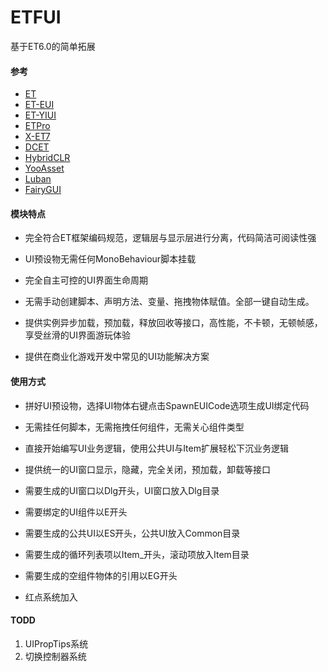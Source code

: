 # ETFUI
基于ET6.0的简单拓展

#### 参考
- [ET](https://github.com/egametang/ET)
- [ET-EUI](https://github.com/zzjfengqing/ET-EUI)
- [ET-YIUI](https://github.com/LiShengYang-yiyi/YIUI/tree/YIUI-ET7.2)
- [ETPro](https://github.com/526077247/ETPro)
- [X-ET7](https://github.com/IcePower/X-ET7)
- [DCET](https://github.com/DukeChiang/DCET)
- [HybridCLR](https://github.com/focus-creative-games/hybridclr)
- [YooAsset](https://github.com/tuyoogame/YooAsset)
- [Luban](https://github.com/focus-creative-games/luban)
- [FairyGUI](https://www.fairygui.com/)

#### 模块特点
 - 完全符合ET框架编码规范，逻辑层与显示层进行分离，代码简洁可阅读性强
 
 - UI预设物无需任何MonoBehaviour脚本挂载
 
 - 完全自主可控的UI界面生命周期
 
 - 无需手动创建脚本、声明方法、变量、拖拽物体赋值。全部一键自动生成。
 
 - 提供实例异步加载，预加载，释放回收等接口，高性能，不卡顿，无顿帧感，享受丝滑的UI界面游玩体验
 
 - 提供在商业化游戏开发中常见的UI功能解决方案


#### 使用方式

-  拼好UI预设物，选择UI物体右键点击SpawnEUICode选项生成UI绑定代码  

-  无需挂任何脚本，无需拖拽任何组件，无需关心组件类型

-  直接开始编写UI业务逻辑，使用公共UI与Item扩展轻松下沉业务逻辑

-  提供统一的UI窗口显示，隐藏，完全关闭，预加载，卸载等接口

-  需要生成的UI窗口以Dlg开头，UI窗口放入Dlg目录

-  需要绑定的UI组件以E开头  

-  需要生成的公共UI以ES开头，公共UI放入Common目录

-  需要生成的循环列表项以Item_开头，滚动项放入Item目录

-  需要生成的空组件物体的引用以EG开头  

-  红点系统加入

#### TODD
1.  UIPropTips系统
2.  切换控制器系统


